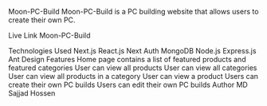 Moon-PC-Build
Moon-PC-Build is a PC building website that allows users to create their own PC.

Live Link
Moon-PC-Build

Technologies Used
Next.js
React.js
Next Auth
MongoDB
Node.js
Express.js
Ant Design
Features
Home page contains a list of featured products and featured categories
User can view all products
User can view all categories
User can view all products in a category
User can view a product
Users can create their own PC builds
Users can edit their own PC builds
Author
MD Sajjad Hossen
